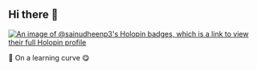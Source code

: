 ## Hi there 👋





[![An image of @sainudheenp3's Holopin badges, which is a link to view their full Holopin profile](https://holopin.me/sainudheenp3)](https://holopin.io/@sainudheenp3)

<!--
**sainudheenp/sainudheenp** is a ✨ _special_ ✨ repository because its `README.md` (this file) appears on your GitHub profile.



Here are some ideas to get you started:

- 🔭 I’m currently working on ...
- 🌱 I’m currently learning ...
- 👯 I’m looking to collaborate on ...
- 🤔 I’m looking for help with ...
- 💬 Ask me about ...
- 📫 How to reach me: ...
- 😄 Pronouns: ...
- ⚡ Fun fact: ...

<img src="https://raw.githubusercontent.com/sainudheenp/sainudheenp/output/snake.svg" alt="Snake animation" />

-->
🌱 On a learning curve 😋

